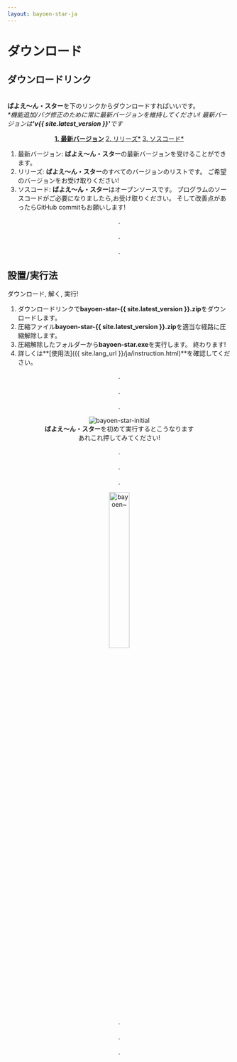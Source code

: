 ```yaml
---
layout: bayoen-star-ja
---
```


# ダウンロード

## ダウンロードリンク
<br/>**ばよえ〜ん・スター**を下のリンクからダウンロードすればいいです。
<br/><i>*機能追加/バグ修正のために常に最新バージョンを維持してください! 最新バージョンは<strong>'v{{ site.latest_version }}'</strong>です</i>

<p align="center">
        <a href="https://github.com/bayoen/bayoen-star-exe/releases/download/{{ site.latest_version }}/bayoen-star-{{ site.latest_version }}.zip" class="in-glow-btn"><strong>1. 最新バージョン</strong></a>
    <a href="https://github.com/bayoen/bayoen-star-exe/releases" target="_blank" class="in-btn">2. リリーズ*</a>
    <a href="https://github.com/bayoen/bayoen-star-exe" target="_blank" class="in-btn">3. ソスコード*</a>
</p>

1. 最新バージョン: **ばよえ〜ん・スター**の最新バージョンを受けることができます。    
2. リリーズ: **ばよえ〜ん・スター**のすべてのバージョンのリストです。 ご希望のバージョンをお受け取りください!
3. ソスコード: **ばよえ〜ん・スター**はオープンソースです。 プログラムのソースコードがご必要になりましたら,お受け取りください。 そして改善点があったらGitHub commitもお願いします!

<p align="center">
.<br/><br/>
.<br/><br/>
.
</p>

## 設置/実行法

ダウンロード, 解く, 実行!

1. ダウンロードリンクで**bayoen-star-{{ site.latest_version }}.zip**をダウンロードします。
2. 圧縮ファイル**bayoen-star-{{ site.latest_version }}.zip**を適当な経路に圧縮解除します。
3. 圧縮解除したフォルダーから**bayoen-star.exe**を実行します。 終わります!
4. 詳しくは**[使用法]({{ site.lang_url }}/ja/instruction.html)**を確認してください。

<p align="center">
.<br/><br/>
.<br/><br/>
.
</p>

<p align="center">
    <img src="{{ site.lang_url }}/res/bayoen-star-initial.png" class="shadow-box" alt="bayoen-star-initial"/>
    <br/><span><strong>ばよえ〜ん・スター</strong>を初めて実行するとこうなります</span>
    <br/><span>あれこれ押してみてください!</span>
</p>

<p align="center">
.<br/><br/>
.<br/><br/>
.
</p>

<p align="center">
   <img src="{{ site.lang_url }}/res/dailycarbuncle_kirbuncle.png" class="box" width="30%" alt="bayoen~"/>
</p>

<p align="center">
.<br/><br/>
.<br/><br/>
.
</p>